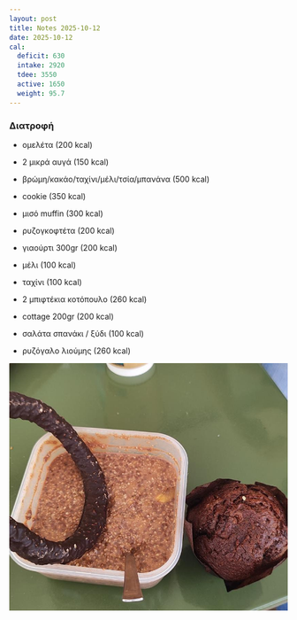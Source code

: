 ```yaml
---
layout: post
title: Notes 2025-10-12
date: 2025-10-12
cal:
  deficit: 630
  intake: 2920
  tdee: 3550
  active: 1650
  weight: 95.7
---
```


### Διατροφή

- ομελέτα (200 kcal)
- 2 μικρά αυγά (150 kcal)

- βρώμη/κακάο/ταχίνι/μέλι/τσία/μπανάνα (500 kcal)
- cookie (350 kcal)
- μισό muffin (300 kcal)

- ρυζογκοφτέτα (200 kcal)

- γιαούρτι 300gr (200 kcal)
- μέλι (100 kcal)
- ταχίνι (100 kcal)

- 2 μπιφτέκια κοτόπουλο (260 kcal)
- cottage 200gr (200 kcal)
- σαλάτα σπανάκι / ξύδι (100 kcal)

- ρυζόγαλο λιούμης (260 kcal)

![pic](/pics/2025-10-12/1.jpg)<br>

